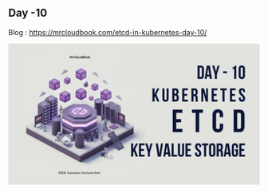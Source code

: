 ## Day -10 

Blog : https://mrcloudbook.com/etcd-in-kubernetes-day-10/

<div align="center"> <img src="https://github.com/Aj7Ay/Kubernetes-2025/blob/main/Day-10/k8s-yt10.png"> </div>

